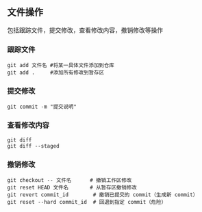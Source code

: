 ## 文件操作
包括跟踪文件，提交修改，查看修改内容，撤销修改等操作

### 跟踪文件
```git
git add 文件名 #将某一具体文件添加到仓库
git add .     #添加所有修改到暂存区
```

### 提交修改
```git
git commit -m "提交说明"
```

### 查看修改内容
```git
git diff
git diff --staged
```

### 撤销修改
```git
git checkout -- 文件名      # 撤销工作区修改
git reset HEAD 文件名       # 从暂存区撤销修改
git revert commit_id        # 撤销已提交的 commit（生成新 commit）
git reset --hard commit_id  # 回退到指定 commit（危险）
```